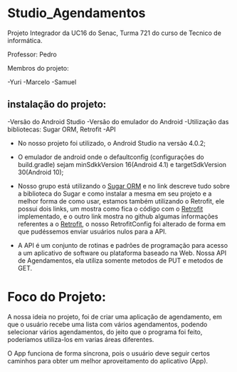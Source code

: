 # Studio_Agendamentos


Projeto Integrador da UC16 do Senac, Turma 721 do curso de Tecnico de informática.

Professor: Pedro

Membros do projeto:

  -Yuri
  -Marcelo
  -Samuel

## instalação do projeto:

  -Versão do Android Studio
  -Versão do emulador do Android
  -Utilização das bibliotecas: Sugar ORM, Retrofit
  -API



* No nosso projeto foi utilizado, o Android Studio na versão 4.0.2;

* O emulador de android onde o defaultconfig (configurações do build.gradle) sejam minSdkkVersion 16(Android 4.1) e targetSdkVersion 30(Android 10);

* Nosso grupo está utilizando o [Sugar ORM](https://satyan.github.io/sugar/)
e no link descreve tudo sobre a biblioteca do Sugar e como instalar a mesma em seu projeto e a melhor forma de como usar,
 estamos  também utilizando o Retrofit, ele possui dois links, um mostra como fica o código com o [Retrofit](https://square.github.io/retrofit/)
implementado, e o outro link mostra no github algumas informações referentes a o [Retrofit](https://github.com/square/retrofit),
o nosso RetrofitConfig foi alterado de forma em que pudéssemos enviar usuários nulos para a API.

* A API é um conjunto de rotinas e padrões de programação para acesso a um aplicativo de software ou plataforma baseado na Web.
Nossa API de Agendamentos, ela utiliza somente metodos de PUT e metodos de GET.


# Foco do Projeto:
A nossa ideia no projeto, foi de criar uma aplicação de agendamento, em que o usuário recebe uma lista com vários agendamentos,
podendo selecionar vários agendamentos, do jeito que o programa foi feito, poderíamos utiliza-los em varias áreas diferentes.

O App funciona de forma síncrona, pois o usuário deve seguir certos caminhos para obter um melhor aproveitamento do aplicativo (App).